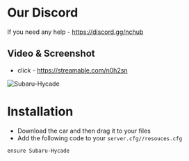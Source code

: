 # Our Discord

If you need any help - https://discord.gg/nchub

## Video & Screenshot

- click - https://streamable.com/n0h2sn

![Subaru-Hycade](https://forum.cfx.re/uploads/default/original/4X/f/e/c/fec69f46b06a14387f8dfc3d6116c1dc2820fbb8.jpeg)

# Installation

- Download the car and then drag it to your files
- Add the following code to your ```server.cfg//resouces.cfg```

```
ensure Subaru-Hycade
```
